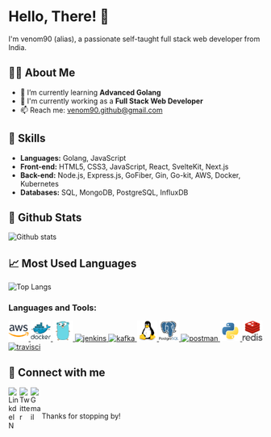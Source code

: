 # Hello, There! 👋

I'm venom90 (alias), a passionate self-taught full stack web developer from India. 

## 🙋‍♂️ About Me

- 🌱 I’m currently learning **Advanced Golang**
- 💼 I'm currently working as a **Full Stack Web Developer**
- 📫 Reach me: [venom90.github@gmail.com](mailto:venom90.github@gmail.com)

## 🚀 Skills
- **Languages:** Golang, JavaScript
- **Front-end:** HTML5, CSS3, JavaScript, React, SvelteKit, Next.js
- **Back-end:** Node.js, Express.js, GoFiber, Gin, Go-kit, AWS, Docker, Kubernetes
- **Databases:** SQL, MongoDB, PostgreSQL, InfluxDB

## 🎯 Github Stats

![Github stats](https://github-readme-stats.vercel.app/api?username=venom90&show_icons=true&theme=tokyonight)

## 📈 Most Used Languages

![Top Langs](https://github-readme-stats.vercel.app/api/top-langs/?username=venom90&theme=tokyonight)

<h3 align="left">Languages and Tools:</h3>
<p align="left"> <a href="https://aws.amazon.com" target="_blank"> <img src="https://raw.githubusercontent.com/devicons/devicon/master/icons/amazonwebservices/amazonwebservices-original-wordmark.svg" alt="aws" width="40" height="40"/> </a> <a href="https://www.docker.com/" target="_blank"> <img src="https://raw.githubusercontent.com/devicons/devicon/master/icons/docker/docker-original-wordmark.svg" alt="docker" width="40" height="40"/> </a> <a href="https://golang.org" target="_blank"> <img src="https://raw.githubusercontent.com/devicons/devicon/master/icons/go/go-original.svg" alt="go" width="40" height="40"/> </a> <a href="https://www.jenkins.io" target="_blank"> <img src="https://www.vectorlogo.zone/logos/jenkins/jenkins-icon.svg" alt="jenkins" width="40" height="40"/> </a> <a href="https://kafka.apache.org/" target="_blank"> <img src="https://www.vectorlogo.zone/logos/apache_kafka/apache_kafka-icon.svg" alt="kafka" width="40" height="40"/> </a> <a href="https://www.linux.org/" target="_blank"> <img src="https://raw.githubusercontent.com/devicons/devicon/master/icons/linux/linux-original.svg" alt="linux" width="40" height="40"/> </a> <a href="https://www.postgresql.org" target="_blank"> <img src="https://raw.githubusercontent.com/devicons/devicon/master/icons/postgresql/postgresql-original-wordmark.svg" alt="postgresql" width="40" height="40"/> </a> <a href="https://postman.com" target="_blank"> <img src="https://www.vectorlogo.zone/logos/getpostman/getpostman-icon.svg" alt="postman" width="40" height="40"/> </a> <a href="https://www.python.org" target="_blank"> <img src="https://raw.githubusercontent.com/devicons/devicon/master/icons/python/python-original.svg" alt="python" width="40" height="40"/> </a <a href="https://redis.io" target="_blank"> <img src="https://raw.githubusercontent.com/devicons/devicon/master/icons/redis/redis-original-wordmark.svg" alt="redis" width="40" height="40"/> </a> <a href="https://travis-ci.org" target="_blank"> <img src="https://www.vectorlogo.zone/logos/travis-ci/travis-ci-icon.svg" alt="travisci" width="40" height="40"/> </a> </p>

## 🤝 Connect with me

<a href="https://linkedin.com/in/tirumalrao2" target="_blank">
  <img align="left" alt="LinkdeIN" width="22px" src="https://www.cdnlogo.com/logos/l/37/linkedin.svg" />
</a>
<a href="https://twitter.com/code_n_deploy" target="_blank">
  <img align="left" alt="Twitter" width="22px" src="https://www.cdnlogo.com/logos/t/96/twitter-icon.svg" />
</a>
<a href="mailto:venom90.github@gmail.com">
  <img align="left" alt="Gmail" width="22px" src="https://www.cdnlogo.com/logos/g/24/gmail-icon.svg" />
</a>

<br />
<br />

Thanks for stopping by!

